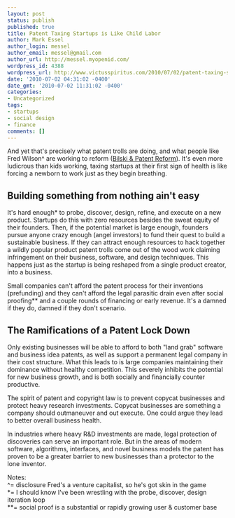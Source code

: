 ```yaml
---
layout: post
status: publish
published: true
title: Patent Taxing Startups is Like Child Labor
author: Mark Essel
author_login: messel
author_email: messel@gmail.com
author_url: http://messel.myopenid.com/
wordpress_id: 4388
wordpress_url: http://www.victusspiritus.com/2010/07/02/patent-taxing-startups-is-like-child-labor/
date: '2010-07-02 04:31:02 -0400'
date_gmt: '2010-07-02 11:31:02 -0400'
categories:
- Uncategorized
tags:
- startups
- social design
- finance
comments: []
---
```

<p>And yet that's precisely what patent trolls are doing, and what people like Fred Wilson^ are working to reform (<a HREF="http://www.avc.com/a_vc/2010/07/bilski-and-patent-reform.html">Bilski & Patent Reform</a>). It's even more ludicrous than kids working, taxing startups at their first sign of health is like forcing a newborn to work just as they begin breathing. </p>
<h2>Building something from nothing ain't easy</h2>
<p>It's hard enough* to probe, discover, design, refine, and execute on a new product. Startups do this with zero resources besides the sweat equity of their founders. Then, if the potential market is large enough, founders pursue anyone crazy enough (angel investors) to fund their quest to build a sustainable business. If they can attract enough resources to hack together a wildly popular product patent trolls come out of the wood work claiming infringement on their business, software, and design techniques. This happens just as the startup is being reshaped from a single product creator, into a business.</p>
<p>Small companies can't afford the patent process for their inventions (prefunding) and they can't afford the legal parasitic drain even after social proofing** and a couple rounds of financing or early revenue. It's a damned if they do, damned if they don't scenario.</p>
<h2>The Ramifications of a Patent Lock Down</h2>
<p>Only existing businesses will be able to afford to both "land grab" software and business idea patents, as well as support a permanent legal company in their cost structure. What this leads to is large companies maintaining their dominance without healthy competition. This severely inhibits the potential for new business growth, and is both socially and financially counter productive. </p>
<p>The spirit of patent and copyright law is to prevent copycat businesses and protect heavy research investments. Copycat businesses are something a company should outmaneuver and out execute. One could argue they lead to better overall business health. </p>
<p>In industries where heavy R&D investments are made, legal protection of discoveries can serve an important role. But in the areas of modern software, algorithms, interfaces, and novel business models the patent has proven to be a greater barrier to new businesses than a protector to the lone inventor.</p>
<p>Notes:<br />
^= disclosure Fred's a venture capitalist, so he's got skin in the game<br />
*= I should know I've been wrestling with the probe, discover, design iteration loop<br />
**= social proof is a substantial or rapidly growing user & customer base</p>
